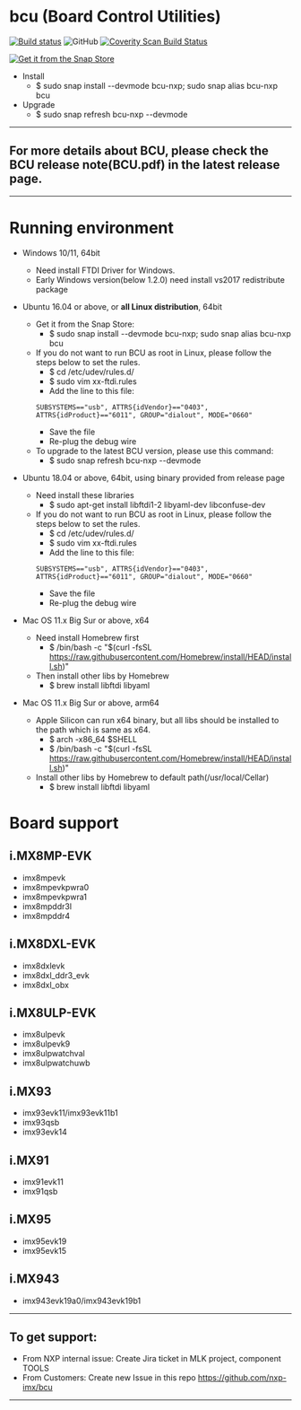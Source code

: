 # bcu (Board Control Utilities)

[![Build status](https://github.com/nxp-imx/bcu/actions/workflows/main.yml/badge.svg?branch=master)](https://github.com/nxp-imx/bcu/actions/workflows/main.yml/badge.svg?branch=master)
![GitHub](https://img.shields.io/github/license/nxp-imx/bcu.svg)
[![Coverity Scan Build Status](https://scan.coverity.com/projects/18825/badge.svg)](https://scan.coverity.com/projects/nxpmicro-bcu)

[![Get it from the Snap Store](https://snapcraft.io/static/images/badges/en/snap-store-white.svg)](https://snapcraft.io/bcu-nxp)
  - Install
    - $ sudo snap install --devmode bcu-nxp; sudo snap alias bcu-nxp bcu
  - Upgrade
    - $ sudo snap refresh bcu-nxp --devmode

_______________________________________________________________________________________________________
## **For more details about BCU, please check the BCU release note(BCU.pdf) in the latest release page.**
_______________________________________________________________________________________________________

# **Running environment**

 - Windows 10/11, 64bit
    - Need install FTDI Driver for Windows.
    - Early Windows version(below 1.2.0) need install vs2017 redistribute package

 - Ubuntu 16.04 or above, or **all Linux distribution**, 64bit
    - Get it from the Snap Store:
      - $ sudo snap install --devmode bcu-nxp; sudo snap alias bcu-nxp bcu
    - If you do not want to run BCU as root in Linux, please follow the steps below to set the rules.
      - $ cd /etc/udev/rules.d/
      - $ sudo vim xx-ftdi.rules
      - Add the line to this file: 
      ```
      SUBSYSTEMS=="usb", ATTRS{idVendor}=="0403", ATTRS{idProduct}=="6011", GROUP="dialout", MODE="0660"
      ```
      - Save the file
      - Re-plug the debug wire
    - To upgrade to the latest BCU version, please use this command: 
      - $ sudo snap refresh bcu-nxp --devmode

 - Ubuntu 18.04 or above, 64bit, using binary provided from release page
    - Need install these libraries
      - $ sudo apt-get install libftdi1-2 libyaml-dev libconfuse-dev
    - If you do not want to run BCU as root in Linux, please follow the steps below to set the rules.
      - $ cd /etc/udev/rules.d/
      - $ sudo vim xx-ftdi.rules
      - Add the line to this file: 
      ```
      SUBSYSTEMS=="usb", ATTRS{idVendor}=="0403", ATTRS{idProduct}=="6011", GROUP="dialout", MODE="0660"
      ```
      - Save the file
      - Re-plug the debug wire

 - Mac OS 11.x Big Sur or above, x64
    - Need install Homebrew first
      - $ /bin/bash -c "$(curl -fsSL https://raw.githubusercontent.com/Homebrew/install/HEAD/install.sh)"
    - Then install other libs by Homebrew
      - $ brew install libftdi libyaml
 - Mac OS 11.x Big Sur or above, arm64
    - Apple Silicon can run x64 binary, but all libs should be installed to the path which is same as x64.
      - $ arch -x86_64 $SHELL
      - $ /bin/bash -c "$(curl -fsSL https://raw.githubusercontent.com/Homebrew/install/HEAD/install.sh)"
    - Install other libs by Homebrew to default path(/usr/local/Cellar)
      - $ brew install libftdi libyaml

# **Board support**

## i.MX8MP-EVK

- imx8mpevk
- imx8mpevkpwra0
- imx8mpevkpwra1
- imx8mpddr3l
- imx8mpddr4

## i.MX8DXL-EVK

- imx8dxlevk
- imx8dxl_ddr3_evk
- imx8dxl_obx

## i.MX8ULP-EVK

- imx8ulpevk
- imx8ulpevk9
- imx8ulpwatchval
- imx8ulpwatchuwb

## i.MX93

- imx93evk11/imx93evk11b1
- imx93qsb
- imx93evk14

## i.MX91

- imx91evk11
- imx91qsb

## i.MX95

- imx95evk19
- imx95evk15

## i.MX943

- imx943evk19a0/imx943evk19b1


_______________________________________________________________________________________________________

## To get support:

 - From NXP internal issue: Create Jira ticket in MLK project, component TOOLS
 - From Customers: Create new Issue in this repo https://github.com/nxp-imx/bcu


_______________________________________________________________________________________________________

